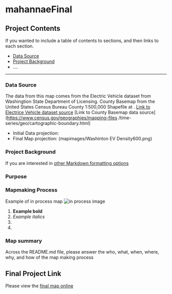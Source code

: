 # mahannaeFinal

## Project Contents

If you wanted to include a table of contents to sections, and then links to each section.


- [Data Source](#data-source)
- [Project Background](#project-background)
- ....

***

### Data Source
The data from this map comes from the Electric Vehicle dataset from Washingtion State Department of Licensing.
County Basemap from the United States Census Bureau County 1:500,000 Shapefile at .
[Link to Electrice Vehicle dataset source](https://catalog.data.gov/dataset/electric-vehicle-population-data)
[Link to County Basemap data source](https://www.census.gov/geographies/mapping-files
/time-series/geo/cartographic-boundary.html)

* Initial Data projection: 
* Final Map projection: (mapimages/Washinton EV Density600.png) 

### Project Background

If you are interested in [other Markdown formatting options](https://www.markdownguide.org/basic-syntax/)

### Purpose

### Mapmaking Process

Example of in process map ![in process image](filepath)

1. **Example bold**
2. *Example italics*
3. 
4. 

### Map summary

Across the README.md file, please answer the who, what, when, where, why, and how of the map making process


## Final Project Link

Please view the [final map online](www.github...)